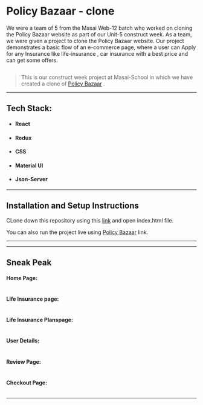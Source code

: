
# Policy Bazaar - clone
We were a team of 5 from the Masai Web-12 batch who worked on cloning the Policy Bazaar website as part of our Unit-5 construct week. As a team, we were given a project to clone the Policy Bazaar website. Our project demonstrates a basic flow of an e-commerce page, where a user can Apply for any Insurance like life-insurance , car insurance with a best price
and can get some offers.

<img src="">

>  This is our construct week project at Masai-School in which we have created a clone of <a href="https://policybazaar.com/">Policy Bazaar</a> . 

<hr>

## Tech Stack:
- #### React
- #### Redux
- #### CSS
- #### Material UI
- #### Json-Server

<hr>

## Installation and Setup Instructions
CLone down this repository using this <a href="">link</a> and open index.html file.

You can also run the project live using <a href="">Policy Bazaar</a> link.

<hr>



<hr>

## Sneak Peak

#### Home Page:
<img src="" />


#### Life Insurance page:
<img src="" />


#### Life Insurance Planspage:
<img src="" />


#### User Details:
<img src="" />

#### Review Page:
<img src = "" />


#### Checkout Page:
<img src="" />




<hr/>

  
